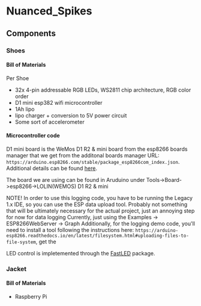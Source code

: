 # Nuanced_Spikes

## Components

### Shoes
#### Bill of Materials
Per Shoe

 - 32x 4-pin addressable RGB LEDs, WS2811 chip architecture, RGB color order
 - D1 mini esp382 wifi microcontroller
 - 1Ah lipo
 - lipo charger + conversion to 5V power circuit
 - Some sort of accelerometer

#### Microcontroller code
D1 mini board is the WeMos D1 R2 & mini board from the esp8266 boards manager that we get from the additonal boards manager URL: ```https://arduino.esp8266.com/stable/package_esp8266com_index.json```. Additional details can be found [here](https://makersportal.com/blog/2019/6/12/wemos-d1-mini-esp8266-arduino-wifi-board).

The board we are using can be found in Aruduino under Tools->Board->esp8266->LOLIN(WEMOS) D1 R2 & mini

NOTE! In order to use this logging code, you have to be running the Legacy 1.x IDE, so you can use the ESP data upload tool.
Probably not something that will be ultimately necessary for the actual project, just an annoying step for now for data logging
Currently, just using the Examples -> ESP8266WebServer -> Graph
Additionally, for the logging demo code, you'll need to install a tool following the instructions here: ```https://arduino-esp8266.readthedocs.io/en/latest/filesystem.html#uploading-files-to-file-system```, get the 

LED control is impletemented through the [FastLED](https://fastled.io/) package.

### Jacket
#### Bill of Materials

- Raspberry Pi
